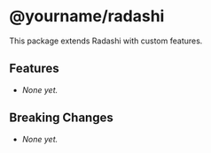# @yourname/radashi

This package extends Radashi with custom features.

## Features

<!-- Document the features you've added here -->

- _None yet._

## Breaking Changes

<!-- Always document breaking changes here -->

- _None yet._
